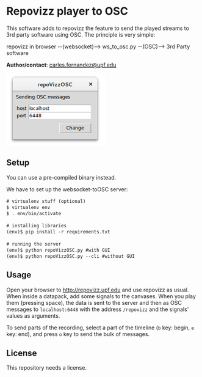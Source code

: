 Repovizz player to OSC
======================

This software adds to repovizz the feature to send the played streams to 3rd party
software using OSC. The principle is very simple:

repovizz in browser --(websocket)--> ws_to_osc.py --(OSC)--> 3rd Party software

**Author/contact**: carles.fernandez@upf.edu

![repoVizzOSC GUI](gui.png)

Setup
-----

You can use a pre-compiled binary instead.

We have to set up the websocket-toOSC server:

```
# virtualenv stuff (optional)
$ virtualenv env
$ . env/bin/activate

# installing libraries
(env)$ pip install -r requirements.txt

# running the server
(env)$ python repoVizzOSC.py #with GUI
(env)$ python repoVizzOSC.py --cli #without GUI
```


Usage
-----

Open your browser to http://repovizz.upf.edu and use repovizz as usual.
When inside a datapack, add some signals to the canvases. When you play them (pressing space),
the data is sent to the server and then as OSC messages to `localhost:6448` with the address `/repovizz`
and the signals' values as arguments.

To send parts of the recording, select a part of the timeline (`b` key: begin, `e` key: end),
and press `o` key to send the bulk of messages.

License
-------

This repository needs a license.
